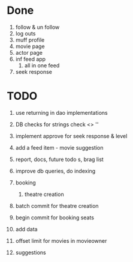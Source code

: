 Done
=
1. follow & un follow
1. log outs
1. muff profile
1. movie page
1. actor page
1. inf feed app
    1. all in one feed
1. seek response

TODO
=
1. use returning in dao implementations
1. DB checks for strings check <> ''
1. implement approve for seek response & level
1. add a feed item - movie suggestion

1. report, docs, future todo s, brag list

1. improve db queries, do indexing

1. booking
    1. theatre creation
1. batch commit for theatre creation
1. begin commit for booking seats

1. add data
1. offset limit for movies in movieowner
1. suggestions
